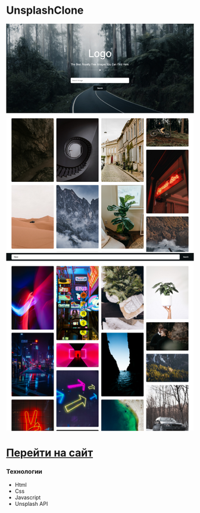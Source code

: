 # UnsplashClone
![Иллюстрация к проекту](https://github.com/Dramat1st/UnsplashClone/blob/main/img/UnsplashClone-Screen1.png)
![Иллюстрация к проекту](https://github.com/Dramat1st/UnsplashClone/blob/main/img/UnsplashClone-Screen2.png)

# [Перейти на сайт](https://dramat1st.github.io/UnsplashClone/)

### Технологии
- Html
- Css
- Javascript
- Unsplash API

